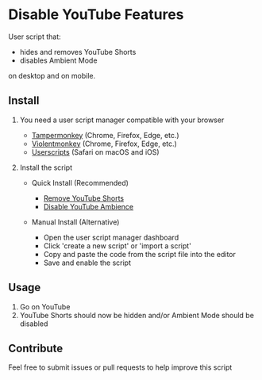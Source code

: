# Disable YouTube Features

User script that:

- hides and removes YouTube Shorts
- disables Ambient Mode

on desktop and on mobile.

## Install

1. You need a user script manager compatible with your browser

   - [Tampermonkey](https://www.tampermonkey.net) (Chrome, Firefox, Edge, etc.)
   - [Violentmonkey](https://violentmonkey.github.io) (Chrome, Firefox, Edge, etc.)
   - [Userscripts](https://github.com/quoid/userscripts) (Safari on macOS and iOS)

2. Install the script

   - Quick Install (Recommended)

     - [Remove YouTube Shorts](https://raw.githubusercontent.com/chippokiddo/disableyoutubefeatures/main/Remove%20YouTube%20Shorts.user.js)
     - [Disable YouTube Ambience](https://raw.githubusercontent.com/chippokiddo/disableyoutubefeatures/main/Disable%20YouTube%20Ambience.user.js)
   
   - Manual Install (Alternative)
     - Open the user script manager dashboard
     - Click 'create a new script' or 'import a script'
     - Copy and paste the code from the script file into the editor
     - Save and enable the script

## Usage

1. Go on YouTube
2. YouTube Shorts should now be hidden and/or Ambient Mode should be disabled

## Contribute

Feel free to submit issues or pull requests to help improve this script
